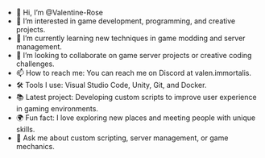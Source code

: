 - 👋 Hi, I’m @Valentine-Rose
- 👀 I’m interested in game development, programming, and creative projects.
- 🌱 I’m currently learning new techniques in game modding and server management.
- 💞️ I’m looking to collaborate on game server projects or creative coding challenges.
- 📫 How to reach me: You can reach me on Discord at valen.immortalis.
- 🛠️ Tools I use: Visual Studio Code, Unity, Git, and Docker.
- 📚 Latest project: Developing custom scripts to improve user experience in gaming environments.
- 🌍 Fun fact: I love exploring new places and meeting people with unique skills.
- 💬 Ask me about custom scripting, server management, or game mechanics.


<!---
Valentine-Rose/Valentine-Rose is a ✨ special ✨ repository because its `README.md` (this file) appears on your GitHub profile.
You can click the Preview link to take a look at your changes.
--->
